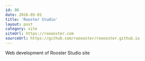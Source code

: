 ```yaml
---
id: 06
date: 2016-05-01
title: 'Rooster Studio'
layout: post
category: site
siteUrl: https://rooooster.com
sourceUrl: https://github.com/rooooster/rooooster.github.io
---
```


Web development of Rooster Studio site
